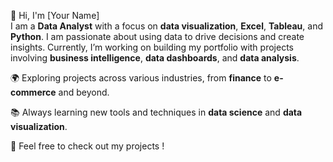 
👋 Hi, I'm [Your Name]  
I am a **Data Analyst** with a focus on **data visualization**, **Excel**, **Tableau**, and **Python**. 
I am passionate about using data to drive decisions and create insights. Currently, I’m working on building my portfolio with projects involving **business intelligence**, **data dashboards**, and **data analysis**.

🌍 Exploring projects across various industries, from **finance** to **e-commerce** and beyond.

📚 Always learning new tools and techniques in **data science** and **data visualization**.

💼 Feel free to check out my projects ! 

<!---
imaansdk/imaansdk is a ✨ special ✨ repository because its `README.md` (this file) appears on your GitHub profile.
You can click the Preview link to take a look at your changes.
--->
